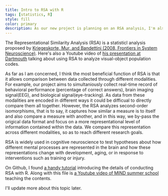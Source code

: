 ```yaml
---
title: Intro to RSA with R
tags: [statistics, R]
style: fill
color: primary
description: As our new project is planning on an RSA analysis, I'm also learning about it now.
---
```


The Representational Similarity Analysis (RSA) is a statisticl analysis proposed by [Kriegeskorte, Mur, and Bandettini (2008, Frontiers in System Neuroscience)](https://www.ncbi.nlm.nih.gov/pmc/articles/PMC2605405/). Here's also a Youtube video of [his presentation at Dartmouth](https://www.youtube.com/watch?v=_-D4S0x5AFc&t=2921s&ab_channel=Dartmouth) talking about using RSA to analyze visual-object population codes.

As far as I am concerned, I think the most beneficial function of RSA is that it allows comparison between data collected through different modalities. For example, our project aims to simultaniously collect real-time record of behavioral performance (percentage of correct answers), brain imaging signal(EEG), and biological signal(eye-tracking). As data from these modalities are encoded in different ways it could be difficual to directly compare them all together. However, the RSA analyzes second-order isomorphisms, that is to say, it captures how similar a measure is to itself and also compare a measure with another, and in this way, we by-pass the origical data format and focus on a more representational level of information contained within the data. We compare this representation across different modalities, so as to reach different research goals.

RSA is widely used in cognitive neuroscience to test hypotheses about how different mental processes are represented in the brain and how these representations change with development, aging, or in response to interventions such as training or injury.

On Github, I found [a handy tutorial](https://github.com/markallenthornton/MIND18_RSA_tutorial) introducing the details of conducting RSA with R. Along with this file is [a Youtube video of MIND summer school](https://www.youtube.com/watch?v=ufGtuT_J75w&t=144s&ab_channel=MINDSummerSchool) teaching the contents.

I'll update more about this topic later.